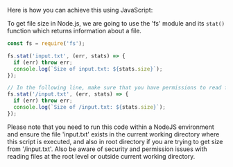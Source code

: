 Here is how you can achieve this using JavaScript:

To get file size in Node.js, we are going to use the 'fs' module and its `stat()` function which returns information about a file.

```javascript
const fs = require('fs');

fs.stat('input.txt', (err, stats) => {
  if (err) throw err;
  console.log(`Size of input.txt: ${stats.size}`);
});

// In the following line, make sure that you have permissions to read files from root directory in your system.
fs.stat('/input.txt', (err, stats) => {
  if (err) throw err;
  console.log(`Size of /input.txt: ${stats.size}`);
});
```
Please note that you need to run this code within a NodeJS environment and ensure the file 'input.txt' exists in the current working directory where this script is executed, and also in root directory if you are trying to get size from '/input.txt'. Also be aware of security and permission issues with reading files at the root level or outside current working directory.
